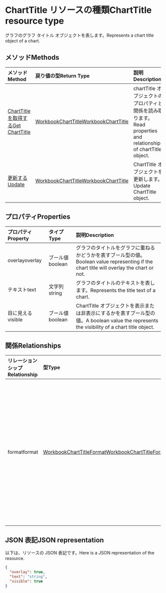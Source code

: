# <a name="charttitle-resource-type"></a><span data-ttu-id="80bbd-101">ChartTitle リソースの種類</span><span class="sxs-lookup"><span data-stu-id="80bbd-101">ChartTitle resource type</span></span>

<span data-ttu-id="80bbd-102">グラフのグラフ タイトル オブジェクトを表します。</span><span class="sxs-lookup"><span data-stu-id="80bbd-102">Represents a chart title object of a chart.</span></span>


## <a name="methods"></a><span data-ttu-id="80bbd-103">メソッド</span><span class="sxs-lookup"><span data-stu-id="80bbd-103">Methods</span></span>

| <span data-ttu-id="80bbd-104">メソッド</span><span class="sxs-lookup"><span data-stu-id="80bbd-104">Method</span></span>           | <span data-ttu-id="80bbd-105">戻り値の型</span><span class="sxs-lookup"><span data-stu-id="80bbd-105">Return Type</span></span>    |<span data-ttu-id="80bbd-106">説明</span><span class="sxs-lookup"><span data-stu-id="80bbd-106">Description</span></span>|
|:---------------|:--------|:----------|
|[<span data-ttu-id="80bbd-107">ChartTitle を取得する</span><span class="sxs-lookup"><span data-stu-id="80bbd-107">Get ChartTitle</span></span>](../api/charttitle_get.md) | [<span data-ttu-id="80bbd-108">WorkbookChartTitle</span><span class="sxs-lookup"><span data-stu-id="80bbd-108">WorkbookChartTitle</span></span>](charttitle.md) |<span data-ttu-id="80bbd-109">chartTitle オブジェクトのプロパティと関係を読み取ります。</span><span class="sxs-lookup"><span data-stu-id="80bbd-109">Read properties and relationships of chartTitle object.</span></span>|
|[<span data-ttu-id="80bbd-110">更新する</span><span class="sxs-lookup"><span data-stu-id="80bbd-110">Update</span></span>](../api/charttitle_update.md) | [<span data-ttu-id="80bbd-111">WorkbookChartTitle</span><span class="sxs-lookup"><span data-stu-id="80bbd-111">WorkbookChartTitle</span></span>](charttitle.md)    |<span data-ttu-id="80bbd-112">ChartTitle オブジェクトを更新します。</span><span class="sxs-lookup"><span data-stu-id="80bbd-112">Update ChartTitle object.</span></span> |

## <a name="properties"></a><span data-ttu-id="80bbd-113">プロパティ</span><span class="sxs-lookup"><span data-stu-id="80bbd-113">Properties</span></span>
| <span data-ttu-id="80bbd-114">プロパティ</span><span class="sxs-lookup"><span data-stu-id="80bbd-114">Property</span></span>     | <span data-ttu-id="80bbd-115">タイプ</span><span class="sxs-lookup"><span data-stu-id="80bbd-115">Type</span></span>   |<span data-ttu-id="80bbd-116">説明</span><span class="sxs-lookup"><span data-stu-id="80bbd-116">Description</span></span>|
|:---------------|:--------|:----------|
|<span data-ttu-id="80bbd-117">overlay</span><span class="sxs-lookup"><span data-stu-id="80bbd-117">overlay</span></span>|<span data-ttu-id="80bbd-118">ブール値</span><span class="sxs-lookup"><span data-stu-id="80bbd-118">boolean</span></span>|<span data-ttu-id="80bbd-119">グラフのタイトルをグラフに重ねるかどうかを表すブール型の値。</span><span class="sxs-lookup"><span data-stu-id="80bbd-119">Boolean value representing if the chart title will overlay the chart or not.</span></span>|
|<span data-ttu-id="80bbd-120">テキスト</span><span class="sxs-lookup"><span data-stu-id="80bbd-120">text</span></span>|<span data-ttu-id="80bbd-121">文字列</span><span class="sxs-lookup"><span data-stu-id="80bbd-121">string</span></span>|<span data-ttu-id="80bbd-122">グラフのタイトルのテキストを表します。</span><span class="sxs-lookup"><span data-stu-id="80bbd-122">Represents the title text of a chart.</span></span>|
|<span data-ttu-id="80bbd-123">目に見える</span><span class="sxs-lookup"><span data-stu-id="80bbd-123">visible</span></span>|<span data-ttu-id="80bbd-124">ブール値</span><span class="sxs-lookup"><span data-stu-id="80bbd-124">boolean</span></span>|<span data-ttu-id="80bbd-125">ChartTitle オブジェクトを表示または非表示にするかを表すブール型の値。</span><span class="sxs-lookup"><span data-stu-id="80bbd-125">A boolean value the represents the visibility of a chart title object.</span></span>|

## <a name="relationships"></a><span data-ttu-id="80bbd-126">関係</span><span class="sxs-lookup"><span data-stu-id="80bbd-126">Relationships</span></span>
| <span data-ttu-id="80bbd-127">リレーションシップ</span><span class="sxs-lookup"><span data-stu-id="80bbd-127">Relationship</span></span> | <span data-ttu-id="80bbd-128">型</span><span class="sxs-lookup"><span data-stu-id="80bbd-128">Type</span></span>   |<span data-ttu-id="80bbd-129">説明</span><span class="sxs-lookup"><span data-stu-id="80bbd-129">Description</span></span>|
|:---------------|:--------|:----------|
|<span data-ttu-id="80bbd-130">format</span><span class="sxs-lookup"><span data-stu-id="80bbd-130">format</span></span>|[<span data-ttu-id="80bbd-131">WorkbookChartTitleFormat</span><span class="sxs-lookup"><span data-stu-id="80bbd-131">WorkbookChartTitleFormat</span></span>](charttitleformat.md)|<span data-ttu-id="80bbd-p101">グラフ のタイトルの書式設定を表します。これには塗りつぶしとフォントの書式設定などがあります。値の取得のみ可能です。</span><span class="sxs-lookup"><span data-stu-id="80bbd-p101">Represents the formatting of a chart title, which includes fill and font formatting. Read-only.</span></span>|

## <a name="json-representation"></a><span data-ttu-id="80bbd-134">JSON 表記</span><span class="sxs-lookup"><span data-stu-id="80bbd-134">JSON representation</span></span>

<span data-ttu-id="80bbd-135">以下は、リソースの JSON 表記です。</span><span class="sxs-lookup"><span data-stu-id="80bbd-135">Here is a JSON representation of the resource.</span></span>

<!-- {
  "blockType": "resource",
  "baseType": "microsoft.graph.entity",
  "optionalProperties": [

  ],
  "@odata.type": "microsoft.graph.workbookChartTitle"
}-->

```json
{
  "overlay": true,
  "text": "string",
  "visible": true
}

```

<!-- uuid: 8fcb5dbc-d5aa-4681-8e31-b001d5168d79
2015-10-25 14:57:30 UTC -->
<!-- {
  "type": "#page.annotation",
  "description": "ChartTitle resource",
  "keywords": "",
  "section": "documentation",
  "tocPath": ""
}-->